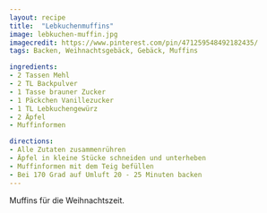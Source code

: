 ```yaml
---
layout: recipe
title:  "Lebkuchenmuffins"
image: lebkuchen-muffin.jpg
imagecredit: https://www.pinterest.com/pin/471259548492182435/
tags: Backen, Weihnachtsgebäck, Gebäck, Muffins

ingredients:
- 2 Tassen Mehl
- 2 TL Backpulver
- 1 Tasse brauner Zucker
- 1 Päckchen Vanillezucker
- 1 TL Lebkuchengewürz
- 2 Äpfel
- Muffinformen

directions:
- Alle Zutaten zusammenrühren
- Äpfel in kleine Stücke schneiden und unterheben
- Muffinformen mit dem Teig befüllen
- Bei 170 Grad auf Umluft 20 - 25 Minuten backen
---
```


Muffins für die Weihnachtszeit.